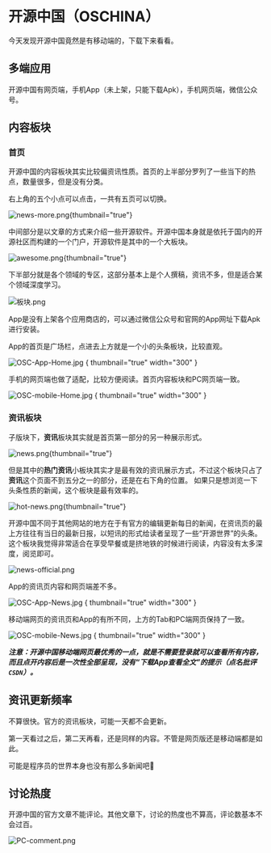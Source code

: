 # 开源中国（OSCHINA）

今天发现开源中国竟然是有移动端的，下载下来看看。

## 多端应用

开源中国有网页端，手机App（未上架，只能下载Apk），手机网页端，微信公众号。

## 内容板块

### 首页

开源中国的内容板块其实比较偏资讯性质。首页的上半部分罗列了一些当下的热点，数量很多，但是没有分类。

右上角的五个小点可以点击，一共有五页可以切换。

![news-more.png](news-more.png){thumbnail="true"}

中间部分是以文章的方式来介绍一些开源软件。开源中国本身就是依托于国内的开源社区而构建的一个门户，开源软件是其中的一个大板块。

![awesome.png](awesome.png){thumbnail="true"}

下半部分就是各个领域的专区，这部分基本上是个人撰稿，资讯不多，但是适合某个领域深度学习。

![板块.png](板块.png)

App是没有上架各个应用商店的，可以通过微信公众号和官网的App网址下载Apk进行安装。

App的首页是广场栏，点进去上方就是一个小的头条板块，比较直观。

![OSC-App-Home.jpg](OSC-App-Home.jpg) { thumbnail="true" width="300" }

手机的网页端也做了适配，比较方便阅读。首页内容板块和PC网页端一致。

![OSC-mobile-Home.jpg](OSC-mobile-Home.jpg) { thumbnail="true" width="300" }

### 资讯板块

子版块下，**资讯**板块其实就是首页第一部分的另一种展示形式。

![news.png](news.png){thumbnail="true"}

但是其中的**热门资讯**小板块其实才是最有效的资讯展示方式，不过这个板块只占了**资讯**这个页面不到五分之一的部分，还是在右下角的位置。
如果只是想浏览一下头条性质的新闻，这个板块是最有效率的。

![hot-news.png](hot-news.png){thumbnail="true"}

开源中国不同于其他网站的地方在于有官方的编辑更新每日的新闻，在资讯页的最上方往往有当日的最新日报，以短讯的形式给读者呈现了一些“开源世界”的头条。
这个板块我觉得非常适合在享受早餐或是挤地铁的时候进行阅读，内容没有太多深度，阅览即可。

![news-official.png](news-official.png)

App的资讯页内容和网页端差不多。

![OSC-App-News.jpg](OSC-App-News.jpg) { thumbnail="true" width="300" }

移动端网页的资讯页和App的有所不同，上方的Tab和PC端网页保持了一致。

![OSC-mobile-News.jpg](OSC-mobile-News.jpg) { thumbnail="true" width="300" }

***注意：开源中国移动端网页最优秀的一点，就是不需要登录就可以查看所有内容，而且点开内容后是一次性全部呈现，没有“下载App查看全文”的提示（点名批评`CSDN`）。***

## 资讯更新频率

不算很快。官方的资讯板块，可能一天都不会更新。

第一天看过之后，第二天再看，还是同样的内容。不管是网页版还是移动端都是如此。

可能是程序员的世界本身也没有那么多新闻吧🤔

## 讨论热度

开源中国的官方文章不能评论。其他文章下，讨论的热度也不算高，评论数基本不会过百。

![PC-comment.png](PC-comment.png)